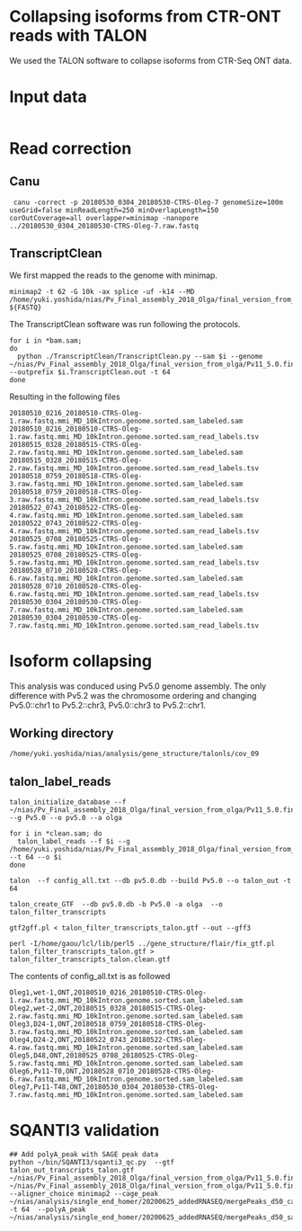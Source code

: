 # Collapsing isoforms from CTR-ONT reads with TALON
We used the TALON software to collapse isoforms from CTR-Seq ONT data.

# Input data
```

```


# Read correction
## Canu
```
 canu -correct -p 20180530_0304_20180530-CTRS-Oleg-7 genomeSize=100m useGrid=false minReadLength=250 minOverlapLength=150 corOutCoverage=all overlapper=minimap -nanopore ../20180530_0304_20180530-CTRS-Oleg-7.raw.fastq

```
 
## TranscriptClean
We first mapped the reads to the genome with minimap.

```
minimap2 -t 62 -G 10k -ax splice -uf -k14 --MD /home/yuki.yoshida/nias/Pv_Final_assembly_2018_Olga/final_version_from_olga/Pv11_5.0.final.fasta.mmi ${FASTQ}
```

The TranscriptClean software was run following the protocols.

```
for i in *bam.sam; 
do
  python ./TranscriptClean/TranscriptClean.py --sam $i --genome ~/nias/Pv_Final_assembly_2018_Olga/final_version_from_olga/Pv11_5.0.final.fasta --outprefix $i.TranscriptClean.out -t 64
done
```

Resulting in the following files
```
20180510_0216_20180510-CTRS-Oleg-1.raw.fastq.mmi_MD_10kIntron.genome.sorted.sam_labeled.sam
20180510_0216_20180510-CTRS-Oleg-1.raw.fastq.mmi_MD_10kIntron.genome.sorted.sam_read_labels.tsv
20180515_0328_20180515-CTRS-Oleg-2.raw.fastq.mmi_MD_10kIntron.genome.sorted.sam_labeled.sam
20180515_0328_20180515-CTRS-Oleg-2.raw.fastq.mmi_MD_10kIntron.genome.sorted.sam_read_labels.tsv
20180518_0759_20180518-CTRS-Oleg-3.raw.fastq.mmi_MD_10kIntron.genome.sorted.sam_labeled.sam
20180518_0759_20180518-CTRS-Oleg-3.raw.fastq.mmi_MD_10kIntron.genome.sorted.sam_read_labels.tsv
20180522_0743_20180522-CTRS-Oleg-4.raw.fastq.mmi_MD_10kIntron.genome.sorted.sam_labeled.sam
20180522_0743_20180522-CTRS-Oleg-4.raw.fastq.mmi_MD_10kIntron.genome.sorted.sam_read_labels.tsv
20180525_0708_20180525-CTRS-Oleg-5.raw.fastq.mmi_MD_10kIntron.genome.sorted.sam_labeled.sam
20180525_0708_20180525-CTRS-Oleg-5.raw.fastq.mmi_MD_10kIntron.genome.sorted.sam_read_labels.tsv
20180528_0710_20180528-CTRS-Oleg-6.raw.fastq.mmi_MD_10kIntron.genome.sorted.sam_labeled.sam
20180528_0710_20180528-CTRS-Oleg-6.raw.fastq.mmi_MD_10kIntron.genome.sorted.sam_read_labels.tsv
20180530_0304_20180530-CTRS-Oleg-7.raw.fastq.mmi_MD_10kIntron.genome.sorted.sam_labeled.sam
20180530_0304_20180530-CTRS-Oleg-7.raw.fastq.mmi_MD_10kIntron.genome.sorted.sam_read_labels.tsv
```

# Isoform collapsing
This analysis was conduced using Pv5.0 genome assembly. The only difference with Pv5.2 was the chromosome ordering and changing Pv5.0::chr1 to Pv5.2::chr3, Pv5.0::chr3 to Pv5.2::chr1.

## Working directory
`/home/yuki.yoshida/nias/analysis/gene_structure/talonls/cov_09`

## talon_label_reads
```
talon_initialize_database --f ~/nias/Pv_Final_assembly_2018_Olga/final_version_from_olga/Pv11_5.0.final.genemodels.clean.v2.gtf --g Pv5.0 --o pv5.0 --a olga

for i in *clean.sam; do
  talon_label_reads --f $i --g /home/yuki.yoshida/nias/Pv_Final_assembly_2018_Olga/final_version_from_olga/Pv11_5.0.final.fasta --t 64 --o $i
done

talon  --f config_all.txt --db pv5.0.db --build Pv5.0 --o talon_out -t 64

talon_create_GTF  --db pv5.0.db -b Pv5.0 -a olga  --o talon_filter_transcripts

gtf2gff.pl < talon_filter_transcripts_talon.gtf --out --gff3

perl -I/home/gaou/lcl/lib/perl5 ../gene_structure/flair/fix_gtf.pl talon_filter_transcripts_talon.gtf > talon_filter_transcripts_talon.clean.gtf
```

The contents of config_all.txt is as followed
```
Oleg1,wet-1,ONT,20180510_0216_20180510-CTRS-Oleg-1.raw.fastq.mmi_MD_10kIntron.genome.sorted.sam_labeled.sam
Oleg2,wet-2,ONT,20180515_0328_20180515-CTRS-Oleg-2.raw.fastq.mmi_MD_10kIntron.genome.sorted.sam_labeled.sam
Oleg3,D24-1,ONT,20180518_0759_20180518-CTRS-Oleg-3.raw.fastq.mmi_MD_10kIntron.genome.sorted.sam_labeled.sam
Oleg4,D24-2,ONT,20180522_0743_20180522-CTRS-Oleg-4.raw.fastq.mmi_MD_10kIntron.genome.sorted.sam_labeled.sam
Oleg5,D48,ONT,20180525_0708_20180525-CTRS-Oleg-5.raw.fastq.mmi_MD_10kIntron.genome.sorted.sam_labeled.sam
Oleg6,Pv11-T0,ONT,20180528_0710_20180528-CTRS-Oleg-6.raw.fastq.mmi_MD_10kIntron.genome.sorted.sam_labeled.sam
Oleg7,Pv11-T48,ONT,20180530_0304_20180530-CTRS-Oleg-7.raw.fastq.mmi_MD_10kIntron.genome.sorted.sam_labeled.sam
```

# SQANTI3 validation
```
## Add polyA_peak with SAGE peak data
python ~/bin/SQANTI3/sqanti3_qc.py  --gtf talon_out_transcripts_talon.gtf ~/nias/Pv_Final_assembly_2018_Olga/final_version_from_olga/Pv11_5.0.final.genemodels.clean.v2.gtf ~/nias/Pv_Final_assembly_2018_Olga/final_version_from_olga/Pv11_5.0.final.fasta  --aligner_choice minimap2 --cage_peak ~/nias/analysis/single_end_homer/20200625_addedRNASEQ/mergePeaks_d50_cage.bed9 -t 64  --polyA_peak ~/nias/analysis/single_end_homer/20200625_addedRNASEQ/mergePeaks_d50_sage.bed9
```
